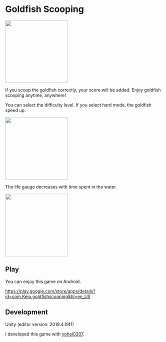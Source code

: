 # Goldfish Scooping
<img width=200 src="https://user-images.githubusercontent.com/78220134/232061198-040c7ec9-a088-4ebe-bd61-b45c0ed983e2.jpg">

If you scoop the goldfish correctly, your score will be added.
Enjoy goldfish scooping anytime, anywhere!

You can select the difficulty level. If you select hard mode, the goldfish speed up.

<img width=200 src="https://user-images.githubusercontent.com/78220134/232073744-83f107fb-a292-49aa-9845-cfbdfe557731.gif">

The life gauge decreases with time spent in the water.

<img width=200 src="https://user-images.githubusercontent.com/78220134/232071173-71493d10-c33b-4054-a088-58cd66385ed1.gif">

## Play
You can enjoy this game on Android.

https://play.google.com/store/apps/details?id=com.Keio.goldfishscooping&hl=en_US

## Development
Unity (editor version: 2019.4.19f1)

I developed this game with [yohei0207](https://github.com/yohei0207).